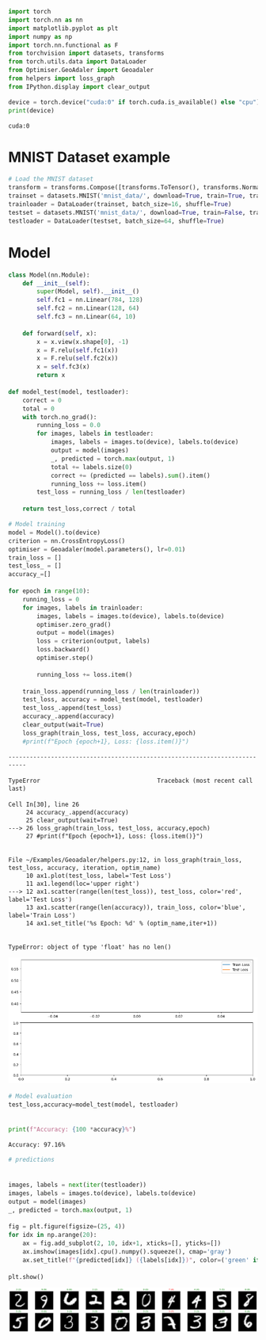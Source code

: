```python
import torch
import torch.nn as nn
import matplotlib.pyplot as plt
import numpy as np
import torch.nn.functional as F
from torchvision import datasets, transforms
from torch.utils.data import DataLoader
from Optimiser.GeoAdaler import Geoadaler
from helpers import loss_graph
from IPython.display import clear_output
```


```python
device = torch.device("cuda:0" if torch.cuda.is_available() else "cpu")
print(device)
```

    cuda:0


# MNIST Dataset example


```python
# Load the MNIST dataset
transform = transforms.Compose([transforms.ToTensor(), transforms.Normalize((0.5,), (0.5,))])
trainset = datasets.MNIST('mnist_data/', download=True, train=True, transform=transform)
trainloader = DataLoader(trainset, batch_size=16, shuffle=True)
testset = datasets.MNIST('mnist_data/', download=True, train=False, transform=transform)
testloader = DataLoader(testset, batch_size=64, shuffle=True)
```

# Model


```python
class Model(nn.Module):
    def __init__(self):
        super(Model, self).__init__()
        self.fc1 = nn.Linear(784, 128)
        self.fc2 = nn.Linear(128, 64)
        self.fc3 = nn.Linear(64, 10)
    
    def forward(self, x):
        x = x.view(x.shape[0], -1)
        x = F.relu(self.fc1(x))
        x = F.relu(self.fc2(x))
        x = self.fc3(x)
        return x
    
def model_test(model, testloader):
    correct = 0
    total = 0
    with torch.no_grad():
        running_loss = 0.0
        for images, labels in testloader:
            images, labels = images.to(device), labels.to(device)
            output = model(images)
            _, predicted = torch.max(output, 1)
            total += labels.size(0)
            correct += (predicted == labels).sum().item()
            running_loss += loss.item()
        test_loss = running_loss / len(testloader)
    
    return test_loss,correct / total
```


```python
# Model training
model = Model().to(device)
criterion = nn.CrossEntropyLoss()
optimiser = Geoadaler(model.parameters(), lr=0.01)
train_loss = []
test_loss_ = []
accuracy_=[]

for epoch in range(10):
    running_loss = 0
    for images, labels in trainloader:
        images, labels = images.to(device), labels.to(device)
        optimiser.zero_grad()
        output = model(images)
        loss = criterion(output, labels)
        loss.backward()
        optimiser.step()

        running_loss += loss.item()
    
    train_loss.append(running_loss / len(trainloader))   
    test_loss, accuracy = model_test(model, testloader)
    test_loss_.append(test_loss)
    accuracy_.append(accuracy)
    clear_output(wait=True)
    loss_graph(train_loss, test_loss, accuracy,epoch)
    #print(f"Epoch {epoch+1}, Loss: {loss.item()}")
```


    ---------------------------------------------------------------------------

    TypeError                                 Traceback (most recent call last)

    Cell In[30], line 26
         24 accuracy_.append(accuracy)
         25 clear_output(wait=True)
    ---> 26 loss_graph(train_loss, test_loss, accuracy,epoch)
         27 #print(f"Epoch {epoch+1}, Loss: {loss.item()}")


    File ~/Examples/Geoadaler/helpers.py:12, in loss_graph(train_loss, test_loss, accuracy, iteration, optim_name)
         10 ax1.plot(test_loss, label='Test Loss')
         11 ax1.legend(loc='upper right')
    ---> 12 ax1.scatter(range(len(test_loss)), test_loss, color='red', label='Test Loss')
         13 ax1.scatter(range(len(accuracy)), train_loss, color='blue', label='Train Loss')
         14 ax1.set_title('%s Epoch: %d' % (optim_name,iter+1))


    TypeError: object of type 'float' has no len()



    
![png](MNIST_Example_files/MNIST_Example_6_1.png)
    



```python
# Model evaluation
test_loss,accuracy=model_test(model, testloader)

    
print(f"Accuracy: {100 *accuracy}%")
```

    Accuracy: 97.16%



```python
# predictions


images, labels = next(iter(testloader))
images, labels = images.to(device), labels.to(device)
output = model(images)
_, predicted = torch.max(output, 1)

fig = plt.figure(figsize=(25, 4))
for idx in np.arange(20):
    ax = fig.add_subplot(2, 10, idx+1, xticks=[], yticks=[])
    ax.imshow(images[idx].cpu().numpy().squeeze(), cmap='gray')
    ax.set_title(f"{predicted[idx]} ({labels[idx]})", color=('green' if predicted[idx] == labels[idx] else 'red'))

plt.show()
```


    
![png](MNIST_Example_files/MNIST_Example_8_0.png)
    

